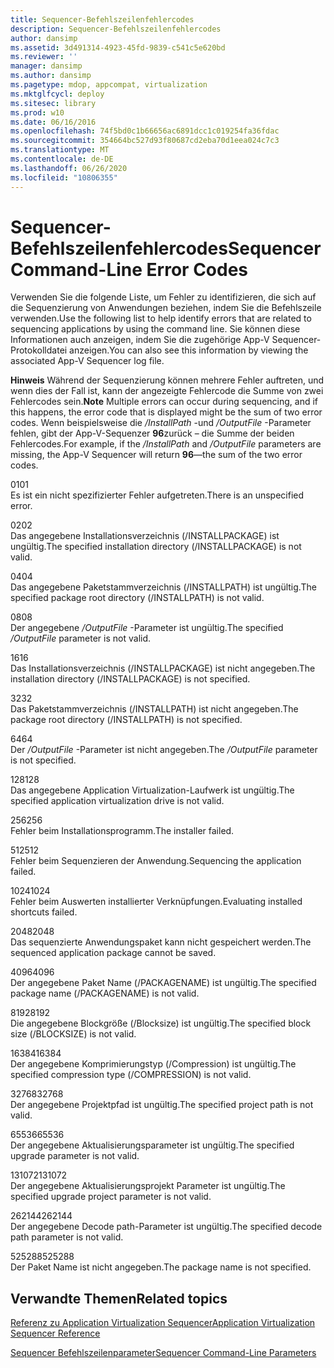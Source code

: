 ```yaml
---
title: Sequencer-Befehlszeilenfehlercodes
description: Sequencer-Befehlszeilenfehlercodes
author: dansimp
ms.assetid: 3d491314-4923-45fd-9839-c541c5e620bd
ms.reviewer: ''
manager: dansimp
ms.author: dansimp
ms.pagetype: mdop, appcompat, virtualization
ms.mktglfcycl: deploy
ms.sitesec: library
ms.prod: w10
ms.date: 06/16/2016
ms.openlocfilehash: 74f5bd0c1b66656ac6891dcc1c019254fa36fdac
ms.sourcegitcommit: 354664bc527d93f80687cd2eba70d1eea024c7c3
ms.translationtype: MT
ms.contentlocale: de-DE
ms.lasthandoff: 06/26/2020
ms.locfileid: "10806355"
---
```

# <span data-ttu-id="78921-103">Sequencer-Befehlszeilenfehlercodes</span><span class="sxs-lookup"><span data-stu-id="78921-103">Sequencer Command-Line Error Codes</span></span>


<span data-ttu-id="78921-104">Verwenden Sie die folgende Liste, um Fehler zu identifizieren, die sich auf die Sequenzierung von Anwendungen beziehen, indem Sie die Befehlszeile verwenden.</span><span class="sxs-lookup"><span data-stu-id="78921-104">Use the following list to help identify errors that are related to sequencing applications by using the command line.</span></span> <span data-ttu-id="78921-105">Sie können diese Informationen auch anzeigen, indem Sie die zugehörige App-V Sequencer-Protokolldatei anzeigen.</span><span class="sxs-lookup"><span data-stu-id="78921-105">You can also see this information by viewing the associated App-V Sequencer log file.</span></span>

<span data-ttu-id="78921-106">**Hinweis**  Während der Sequenzierung können mehrere Fehler auftreten, und wenn dies der Fall ist, kann der angezeigte Fehlercode die Summe von zwei Fehlercodes sein.</span><span class="sxs-lookup"><span data-stu-id="78921-106">**Note** Multiple errors can occur during sequencing, and if this happens, the error code that is displayed might be the sum of two error codes.</span></span> <span data-ttu-id="78921-107">Wenn beispielsweise die */InstallPath* -und */OutputFile* -Parameter fehlen, gibt der App-V-Sequenzer **96**zurück – die Summe der beiden Fehlercodes.</span><span class="sxs-lookup"><span data-stu-id="78921-107">For example, if the */InstallPath* and */OutputFile* parameters are missing, the App-V Sequencer will return **96**—the sum of the two error codes.</span></span>

 

<a href="" id="01"></a><span data-ttu-id="78921-108">01</span><span class="sxs-lookup"><span data-stu-id="78921-108">01</span></span>  
<span data-ttu-id="78921-109">Es ist ein nicht spezifizierter Fehler aufgetreten.</span><span class="sxs-lookup"><span data-stu-id="78921-109">There is an unspecified error.</span></span>

<a href="" id="02"></a><span data-ttu-id="78921-110">02</span><span class="sxs-lookup"><span data-stu-id="78921-110">02</span></span>  
<span data-ttu-id="78921-111">Das angegebene Installationsverzeichnis (/INSTALLPACKAGE) ist ungültig.</span><span class="sxs-lookup"><span data-stu-id="78921-111">The specified installation directory (/INSTALLPACKAGE) is not valid.</span></span>

<a href="" id="04"></a><span data-ttu-id="78921-112">04</span><span class="sxs-lookup"><span data-stu-id="78921-112">04</span></span>  
<span data-ttu-id="78921-113">Das angegebene Paketstammverzeichnis (/INSTALLPATH) ist ungültig.</span><span class="sxs-lookup"><span data-stu-id="78921-113">The specified package root directory (/INSTALLPATH) is not valid.</span></span>

<a href="" id="08"></a><span data-ttu-id="78921-114">08</span><span class="sxs-lookup"><span data-stu-id="78921-114">08</span></span>  
<span data-ttu-id="78921-115">Der angegebene */OutputFile* -Parameter ist ungültig.</span><span class="sxs-lookup"><span data-stu-id="78921-115">The specified */OutputFile* parameter is not valid.</span></span>

<a href="" id="16"></a><span data-ttu-id="78921-116">16</span><span class="sxs-lookup"><span data-stu-id="78921-116">16</span></span>  
<span data-ttu-id="78921-117">Das Installationsverzeichnis (/INSTALLPACKAGE) ist nicht angegeben.</span><span class="sxs-lookup"><span data-stu-id="78921-117">The installation directory (/INSTALLPACKAGE) is not specified.</span></span>

<a href="" id="32"></a><span data-ttu-id="78921-118">32</span><span class="sxs-lookup"><span data-stu-id="78921-118">32</span></span>  
<span data-ttu-id="78921-119">Das Paketstammverzeichnis (/INSTALLPATH) ist nicht angegeben.</span><span class="sxs-lookup"><span data-stu-id="78921-119">The package root directory (/INSTALLPATH) is not specified.</span></span>

<a href="" id="64"></a><span data-ttu-id="78921-120">64</span><span class="sxs-lookup"><span data-stu-id="78921-120">64</span></span>  
<span data-ttu-id="78921-121">Der */OutputFile* -Parameter ist nicht angegeben.</span><span class="sxs-lookup"><span data-stu-id="78921-121">The */OutputFile* parameter is not specified.</span></span>

<a href="" id="128"></a><span data-ttu-id="78921-122">128</span><span class="sxs-lookup"><span data-stu-id="78921-122">128</span></span>  
<span data-ttu-id="78921-123">Das angegebene Application Virtualization-Laufwerk ist ungültig.</span><span class="sxs-lookup"><span data-stu-id="78921-123">The specified application virtualization drive is not valid.</span></span>

<a href="" id="256"></a><span data-ttu-id="78921-124">256</span><span class="sxs-lookup"><span data-stu-id="78921-124">256</span></span>  
<span data-ttu-id="78921-125">Fehler beim Installationsprogramm.</span><span class="sxs-lookup"><span data-stu-id="78921-125">The installer failed.</span></span>

<a href="" id="512"></a><span data-ttu-id="78921-126">512</span><span class="sxs-lookup"><span data-stu-id="78921-126">512</span></span>  
<span data-ttu-id="78921-127">Fehler beim Sequenzieren der Anwendung.</span><span class="sxs-lookup"><span data-stu-id="78921-127">Sequencing the application failed.</span></span>

<a href="" id="1024"></a><span data-ttu-id="78921-128">1024</span><span class="sxs-lookup"><span data-stu-id="78921-128">1024</span></span>  
<span data-ttu-id="78921-129">Fehler beim Auswerten installierter Verknüpfungen.</span><span class="sxs-lookup"><span data-stu-id="78921-129">Evaluating installed shortcuts failed.</span></span>

<a href="" id="2048"></a><span data-ttu-id="78921-130">2048</span><span class="sxs-lookup"><span data-stu-id="78921-130">2048</span></span>  
<span data-ttu-id="78921-131">Das sequenzierte Anwendungspaket kann nicht gespeichert werden.</span><span class="sxs-lookup"><span data-stu-id="78921-131">The sequenced application package cannot be saved.</span></span>

<a href="" id="4096"></a><span data-ttu-id="78921-132">4096</span><span class="sxs-lookup"><span data-stu-id="78921-132">4096</span></span>  
<span data-ttu-id="78921-133">Der angegebene Paket Name (/PACKAGENAME) ist ungültig.</span><span class="sxs-lookup"><span data-stu-id="78921-133">The specified package name (/PACKAGENAME) is not valid.</span></span>

<a href="" id="8192"></a><span data-ttu-id="78921-134">8192</span><span class="sxs-lookup"><span data-stu-id="78921-134">8192</span></span>  
<span data-ttu-id="78921-135">Die angegebene Blockgröße (/Blocksize) ist ungültig.</span><span class="sxs-lookup"><span data-stu-id="78921-135">The specified block size (/BLOCKSIZE) is not valid.</span></span>

<a href="" id="16384"></a><span data-ttu-id="78921-136">16384</span><span class="sxs-lookup"><span data-stu-id="78921-136">16384</span></span>  
<span data-ttu-id="78921-137">Der angegebene Komprimierungstyp (/Compression) ist ungültig.</span><span class="sxs-lookup"><span data-stu-id="78921-137">The specified compression type (/COMPRESSION) is not valid.</span></span>

<a href="" id="32768"></a><span data-ttu-id="78921-138">32768</span><span class="sxs-lookup"><span data-stu-id="78921-138">32768</span></span>  
<span data-ttu-id="78921-139">Der angegebene Projektpfad ist ungültig.</span><span class="sxs-lookup"><span data-stu-id="78921-139">The specified project path is not valid.</span></span>

<a href="" id="65536"></a><span data-ttu-id="78921-140">65536</span><span class="sxs-lookup"><span data-stu-id="78921-140">65536</span></span>  
<span data-ttu-id="78921-141">Der angegebene Aktualisierungsparameter ist ungültig.</span><span class="sxs-lookup"><span data-stu-id="78921-141">The specified upgrade parameter is not valid.</span></span>

<a href="" id="131072"></a><span data-ttu-id="78921-142">131072</span><span class="sxs-lookup"><span data-stu-id="78921-142">131072</span></span>  
<span data-ttu-id="78921-143">Der angegebene Aktualisierungsprojekt Parameter ist ungültig.</span><span class="sxs-lookup"><span data-stu-id="78921-143">The specified upgrade project parameter is not valid.</span></span>

<a href="" id="262144"></a><span data-ttu-id="78921-144">262144</span><span class="sxs-lookup"><span data-stu-id="78921-144">262144</span></span>  
<span data-ttu-id="78921-145">Der angegebene Decode path-Parameter ist ungültig.</span><span class="sxs-lookup"><span data-stu-id="78921-145">The specified decode path parameter is not valid.</span></span>

<a href="" id="525288"></a><span data-ttu-id="78921-146">525288</span><span class="sxs-lookup"><span data-stu-id="78921-146">525288</span></span>  
<span data-ttu-id="78921-147">Der Paket Name ist nicht angegeben.</span><span class="sxs-lookup"><span data-stu-id="78921-147">The package name is not specified.</span></span>

## <span data-ttu-id="78921-148">Verwandte Themen</span><span class="sxs-lookup"><span data-stu-id="78921-148">Related topics</span></span>


[<span data-ttu-id="78921-149">Referenz zu Application Virtualization Sequencer</span><span class="sxs-lookup"><span data-stu-id="78921-149">Application Virtualization Sequencer Reference</span></span>](application-virtualization-sequencer-reference.md)

[<span data-ttu-id="78921-150">Sequencer Befehlszeilenparameter</span><span class="sxs-lookup"><span data-stu-id="78921-150">Sequencer Command-Line Parameters</span></span>](sequencer-command-line-parameters.md)

 

 





